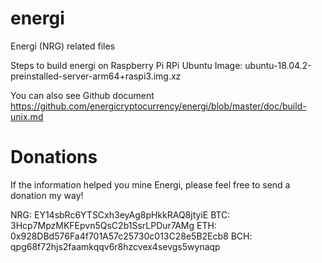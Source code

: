 # energi
Energi (NRG) related files

Steps to build energi on Raspberry Pi
RPi Ubuntu Image: ubuntu-18.04.2-preinstalled-server-arm64+raspi3.img.xz

You can also see Github document
   https://github.com/energicryptocurrency/energi/blob/master/doc/build-unix.md

# Donations
If the information helped you mine Energi, please feel free to send a donation my way!

NRG: EY14sbRc6YTSCxh3eyAg8pHkkRAQ8jtyiE
BTC: 3Hcp7MpzMKFEpvn5QsC2b1SsrLPDur7AMg
ETH: 0x928DBd576Fa4f701A57c25730c013C28e5B2Ecb8
BCH: qpg68f72hjs2faamkqqv6r8hzcvex4sevgs5wynaqp
